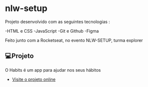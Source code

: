# nlw-setup
Projeto desenvolvido com as seguintes tecnologias :

-HTML e CSS
-JavaScript
-Git e Github
-Figma

Feito junto com a Rocketseat, no evento NLW-SETUP, turma explorer

## 💻Projeto
O Habits é um app para ajudar nos seus hábitos

- [Visite o projeto online](https://hi-myn.github.io/nlw-setup/)